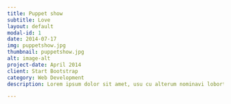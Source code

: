 ```yaml
---
title: Puppet show
subtitle: Love
layout: default
modal-id: 1
date: 2014-07-17
img: puppetshow.jpg
thumbnail: puppetshow.jpg
alt: image-alt
project-date: April 2014
client: Start Bootstrap
category: Web Development
description: Lorem ipsum dolor sit amet, usu cu alterum nominavi lobortis. At duo novum diceret. Tantas apeirian vix et, usu sanctus postulant inciderint ut, populo diceret necessitatibus in vim. Cu eum dicam feugiat noluisse.

---
```

